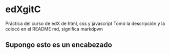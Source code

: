 # edXgitC
Práctica del curso de edX de html, css y javascript
Tomó la descripción y la colocó en el README
md, significa markdpwn
## Supongo esto es un encabezado
